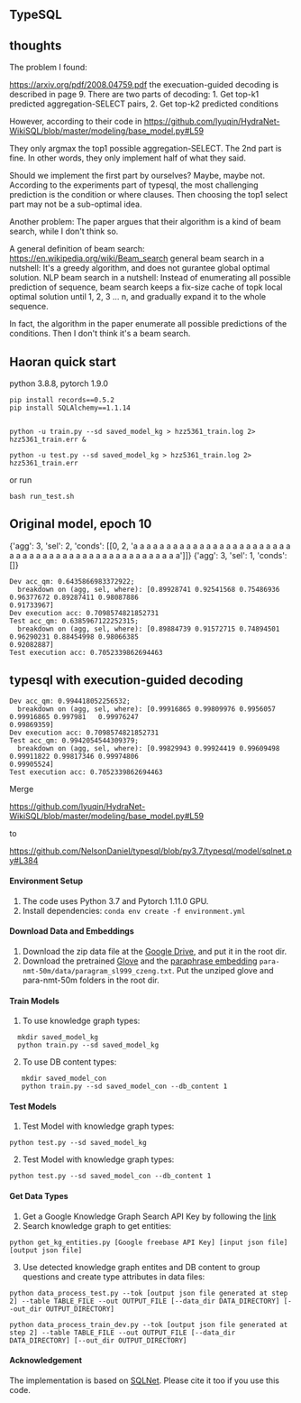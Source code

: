 ## TypeSQL

## thoughts

The problem I found:

https://arxiv.org/pdf/2008.04759.pdf the execuation-guided decoding is described in page 9. 
There are two parts of decoding: 1. Get top-k1 predicted aggregation-SELECT pairs, 2. Get top-k2 predicted conditions

However, according to their code in 
https://github.com/lyuqin/HydraNet-WikiSQL/blob/master/modeling/base_model.py#L59

They only argmax the top1 possible aggregation-SELECT. The 2nd part is fine. In other words, they only implement half of what they said. 

Should we implement the first part by ourselves? Maybe, maybe not. According to the experiments part of typesql, the most challenging prediction is the condition or where clauses. Then choosing the top1 select part may not be a sub-optimal idea. 

Another problem: The paper argues that their algorithm is a kind of beam search, while I don't think so. 

A general definition of beam search: https://en.wikipedia.org/wiki/Beam_search
general beam search in a nutshell: It's a greedy algorithm, and does not gurantee global optimal solution. 
NLP beam search in a nutshell: Instead of enumerating all possible prediction of sequence, beam search keeps a fix-size cache of topk local optimal solution until 1, 2, 3 ... n, and gradually expand it to the whole sequence. 

In fact, the algorithm in the paper enumerate all possible predictions of the conditions. Then I don't think it's a beam search.



## Haoran quick start

python 3.8.8, pytorch 1.9.0

    pip install records==0.5.2
    pip install SQLAlchemy==1.1.14


    python -u train.py --sd saved_model_kg > hzz5361_train.log 2> hzz5361_train.err &

    python -u test.py --sd saved_model_kg > hzz5361_train.log 2> hzz5361_train.err 

or run 

    bash run_test.sh

## Original model, epoch 10


{'agg': 3, 'sel': 2, 'conds': [[0, 2, 'a a a a a a a a a a a a a a a a a a a a a a a a a a a a a a a a a a a a a a a a a a a a a a a a a a']]}
{'agg': 3, 'sel': 1, 'conds': []}



    Dev acc_qm: 0.6435866983372922;
      breakdown on (agg, sel, where): [0.89928741 0.92541568 0.75486936 0.96377672 0.89287411 0.98087886
    0.91733967]
    Dev execution acc: 0.7098574821852731
    Test acc_qm: 0.6385967122252315;
      breakdown on (agg, sel, where): [0.89884739 0.91572715 0.74894501 0.96290231 0.88454998 0.98066385
    0.92082887]
    Test execution acc: 0.7052339862694463

## typesql with execution-guided decoding

    Dev acc_qm: 0.994418052256532;
      breakdown on (agg, sel, where): [0.99916865 0.99809976 0.9956057  0.99916865 0.997981   0.99976247
    0.99869359]
    Dev execution acc: 0.7098574821852731
    Test acc_qm: 0.9942054544309379;
      breakdown on (agg, sel, where): [0.99829943 0.99924419 0.99609498 0.99911822 0.99817346 0.99974806
    0.99905524]
    Test execution acc: 0.7052339862694463

Merge



https://github.com/lyuqin/HydraNet-WikiSQL/blob/master/modeling/base_model.py#L59


to


https://github.com/NelsonDaniel/typesql/blob/py3.7/typesql/model/sqlnet.py#L384



#### Environment Setup

1. The code uses Python 3.7 and Pytorch 1.11.0 GPU.
3. Install dependencies: `conda env create -f environment.yml`

#### Download Data and Embeddings

1. Download the zip data file at the [Google Drive](https://drive.google.com/file/d/1CGIRCjwf2bgmWl3UyjY1yJpP4nU---Q0/view?usp=sharing), and put it in the root dir.
2. Download the pretrained [Glove](https://nlp.stanford.edu/data/wordvecs/glove.42B.300d.zip) and the [paraphrase embedding](https://drive.google.com/file/d/1iWTowxEG1-KZyq-fHP6cb6dNqMh4eHiN/view?usp=sharing) `para-nmt-50m/data/paragram_sl999_czeng.txt`. Put the unziped glove and para-nmt-50m folders in the root dir.

#### Train Models

1. To use knowledge graph types:
```
  mkdir saved_model_kg
  python train.py --sd saved_model_kg
```

2. To use DB content types:
```
   mkdir saved_model_con
   python train.py --sd saved_model_con --db_content 1
```

#### Test Models

1. Test Model with knowledge graph types:
```
python test.py --sd saved_model_kg
```
2. Test Model with knowledge graph types:
```
python test.py --sd saved_model_con --db_content 1
```

#### Get Data Types

1. Get a Google Knowledge Graph Search API Key by following the [link](https://developers.google.com/knowledge-graph/)
2. Search knowledge graph to get entities:
```
python get_kg_entities.py [Google freebase API Key] [input json file] [output json file]
```
3. Use detected knowledge graph entites and DB content to group questions and create type attributes in data files:
```
python data_process_test.py --tok [output json file generated at step 2] --table TABLE_FILE --out OUTPUT_FILE [--data_dir DATA_DIRECTORY] [--out_dir OUTPUT_DIRECTORY]

python data_process_train_dev.py --tok [output json file generated at step 2] --table TABLE_FILE --out OUTPUT_FILE [--data_dir DATA_DIRECTORY] [--out_dir OUTPUT_DIRECTORY]
```

#### Acknowledgement

The implementation is based on [SQLNet](https://github.com/xiaojunxu/SQLNet). Please cite it too if you use this code.
